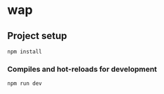 <!--
 * @Descripttion:
 * @Author: sjq
 * @Date: 2020-06-02 08:55:54
 * @LastEditors: sjq
 * @LastEditTime: 2020-06-02 08:56:43
-->

# wap

## Project setup

```
npm install
```

### Compiles and hot-reloads for development

```
npm run dev
```
